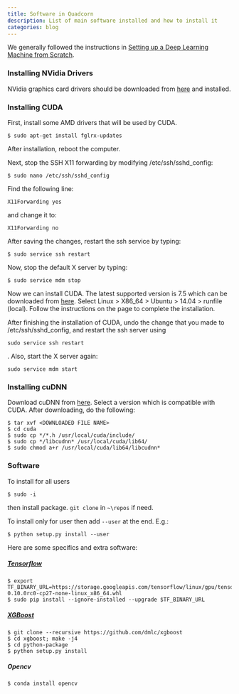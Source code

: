```yaml
---
title: Software in Quadcorn
description: List of main software installed and how to install it
categories: blog
---
```



We generally followed the instructions in [Setting up a Deep Learning Machine from Scratch](https://github.com/saiprashanths/dl-setup).


### Installing NVidia Drivers 

NVidia graphics card drivers should be downloaded from [here](http://www.geforce.com/drivers/results/105343) and installed.

### Installing CUDA

First, install some AMD drivers that will be used by CUDA.

```
$ sudo apt-get install fglrx-updates
```

After installation, reboot the computer.

Next, stop the SSH X11 forwarding by modifying /etc/ssh/sshd_config:

```
$ sudo nano /etc/ssh/sshd_config
```
Find the following line:

```
X11Forwarding yes
```

and change it to:

```
X11Forwarding no
```
After saving the changes, restart the ssh service by typing:

```
$ sudo service ssh restart
```

Now, stop the default X server by typing:

```
$ sudo service mdm stop
```

Now we can install CUDA. The latest supported version is 7.5 which can be downloaded from [here](https://developer.nvidia.com/cuda-downloads). Select Linux > X86_64 > Ubuntu > 14.04 > runfile (local). Follow the instructions on the page to complete the installation.

After finishing the installation of CUDA, undo the change that you made to /etc/ssh/sshd_config, and restart the ssh server using
```
sudo service ssh restart
```
. Also, start the X server again: 
```
sudo service mdm start
```

### Installing cuDNN

Download cuDNN from [here](https://developer.nvidia.com/cudnn). Select a version which is compatible with CUDA. After downloading, do the following:

```
$ tar xvf <DOWNLOADED FILE NAME>
$ cd cuda
$ sudo cp */*.h /usr/local/cuda/include/
$ sudo cp */libcudnn* /usr/local/cuda/lib64/
$ sudo chmod a+r /usr/local/cuda/lib64/libcudnn*
```

### Software

To install for all users

```
$ sudo -i
```
then install package. `git clone` in `~\repos` if need.


To install only for user then add `--user` at the end. E.g.:

```
$ python setup.py install --user
```

Here are some specifics and extra software:


##### [Tensorflow](https://www.tensorflow.org/versions/r0.10/get_started/os_setup.html#using-pip)

```
$ export TF_BINARY_URL=https://storage.googleapis.com/tensorflow/linux/gpu/tensorflow-0.10.0rc0-cp27-none-linux_x86_64.whl
$ sudo pip install --ignore-installed --upgrade $TF_BINARY_URL
```

##### [XGBoost](https://xgboost.readthedocs.io/en/latest/build.html#building-on-ubuntu-debian)

```
$ git clone --recursive https://github.com/dmlc/xgboost
$ cd xgboost; make -j4
$ cd python-package
$ python setup.py install
```


##### Opencv 

```
$ conda install opencv
```


